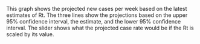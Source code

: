This graph shows the projected new cases per week based on the latest estimates
of Rt. The three lines show the projections based on the upper 95% confidence
interval, the estimate, and the lower 95% confidence interval. The slider shows
what the projected case rate would be if the Rt is scaled by its value.
